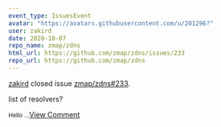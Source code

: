 ```yaml
---
event_type: IssuesEvent
avatar: "https://avatars.githubusercontent.com/u/201296?"
user: zakird
date: 2020-10-07
repo_name: zmap/zdns
html_url: https://github.com/zmap/zdns/issues/233
repo_url: https://github.com/zmap/zdns
---
```


<a href='https://github.com/zakird' target='_blank'>zakird</a> closed issue <a href='https://github.com/zmap/zdns/issues/233' target='_blank'>zmap/zdns#233</a>.

<p>list of resolvers?</p><small>Hello...</small><a href='https://github.com/zmap/zdns/issues/233' target='_blank'>View Comment</a>